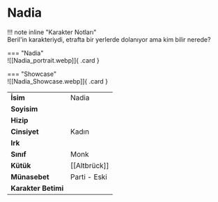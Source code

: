 # Nadia   
  
<div class="grid" markdown>  
  
!!! note inline "Karakter Notları"  
	Beril'in karakteriydi, etrafta bir yerlerde dolanıyor ama kim bilir nerede?  
  
<div class="grid" markdown>  
  
=== "Nadia"  
	![[Nadia_portrait.webp]]{ .card }  
  
=== "Showcase"  
	![[Nadia_Showcase.webp]]{ .card }  
  
  
  
<table><tr><td><b>İsim</b></td><td>Nadia</td></tr>  
<tr><td><b>Soyisim</b></td><td></td></tr>  
<tr><td><b>Hizip</b></td><td></td></tr>  
<tr><td><b>Cinsiyet</b></td><td>Kadın</td></tr>  
<tr><td><b>Irk</b></td><td></td></tr>  
<tr><td><b>Sınıf</b></td><td>Monk</td></tr>  
<tr><td><b>Kütük</b></td><td>[[Altbrück]]</td></tr>  
<tr><td><b>Münasebet</b></td><td>Parti - Eski</td></tr>  
<tr><td><b>Karakter Betimi</b></td><td></td></tr>  
</table></div></div>